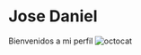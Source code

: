 # Jose Daniel
Bienvenidos a mi perfil
![octocat](https://github.com/Josedx04/rama/assets/146002144/2beff366-b8df-4342-8e05-6ecba08fae37)

